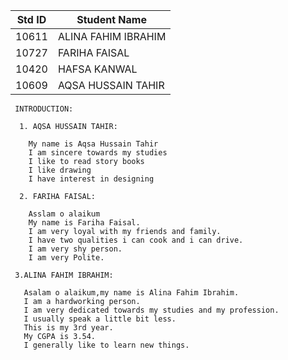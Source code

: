 
|Std ID|Student Name|
|:-----:|---------------------|
|10611|ALINA FAHIM IBRAHIM|
|10727|FARIHA FAISAL|
|10420|HAFSA KANWAL|
|10609|AQSA HUSSAIN TAHIR|

     INTRODUCTION:
     
      1. AQSA HUSSAIN TAHIR:

        My name is Aqsa Hussain Tahir
        I am sincere towards my studies
        I like to read story books
        I like drawing
        I have interest in designing
        
      2. FARIHA FAISAL:

        Asslam o alaikum 
        My name is Fariha Faisal.
        I am very loyal with my friends and family.
        I have two qualities i can cook and i can drive.
        I am very shy person.
        I am very Polite.
        
     3.ALINA FAHIM IBRAHIM:
     
       Asalam o alaikum,my name is Alina Fahim Ibrahim.
       I am a hardworking person.
       I am very dedicated towards my studies and my profession.
       I usually speak a little bit less.
       This is my 3rd year.
       My CGPA is 3.54.
       I generally like to learn new things.
       


